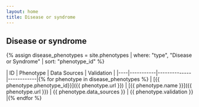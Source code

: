 ```yaml
---
layout: home
title: Disease or syndrome
---
```


## Disease or syndrome
{% assign disease_phenotypes = site.phenotypes | where: "type", "Disease or Syndrome" | sort: "phenotype_id" %}

| ID | Phenotype | Data Sources | Validation |
|----|-----------|--------------|------------|{% for phenotype in disease_phenotypes %}
| [{{ phenotype.phenotype_id}}]({{ phenotype.url }}) | [{{ phenotype.name }}]({{ phenotype.url }}) | {{ phenotype.data_sources }} | {{ phenotype.validation }} |{% endfor %}
